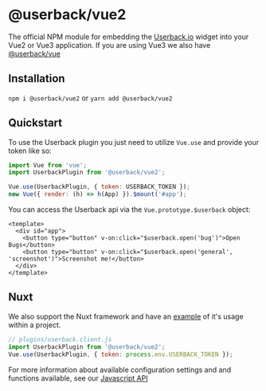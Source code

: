 # @userback/vue2
The official NPM module for embedding the [Userback.io](https://userback.io) widget into your Vue2 or Vue3 application. If you are using Vue3 we also have [@userback/vue](https://github.com/userback/widget-js/tree/develop/widget-vue)

## Installation
`npm i @userback/vue2` or `yarn add @userback/vue2`

## Quickstart
To use the Userback plugin you just need to utilize `Vue.use` and provide your token like so:
``` javascript
import Vue from 'vue';
import UserbackPlugin from '@userback/vue2';

Vue.use(UserbackPlugin, { token: USERBACK_TOKEN });
new Vue({ render: (h) => h(App) }).$mount('#app');
```

You can access the Userback api via the `Vue.prototype.$userback` object:
``` vue
<template>
  <div id="app">
    <button type="button" v-on:click="$userback.open('bug')">Open Bugs</button>
    <button type="button" v-on:click="$userback.open('general', 'screenshot')">Screenshot me!</button>
  </div>
</template>
```

## Nuxt
We also support the Nuxt framework and have an [example](https://github.com/userback/widget-js/tree/develop/examples/nuxt2) of it's usage within a project.

``` javascript
// plugins/userback.client.js
import UserbackPlugin from '@userback/vue2';
Vue.use(UserbackPlugin, { token: process.env.USERBACK_TOKEN });
```

For more information about available configuration settings and and functions available, see our [Javascript API](https://docs.userback.io/reference/javascript-api-overview)
